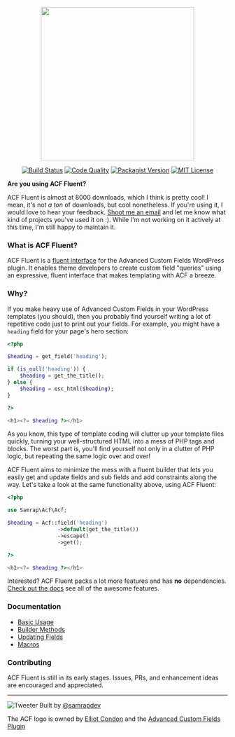 <p align="center">
<img src="http://i.imgur.com/nrXtc1e.png" width="350px" />
</p>

<p align="center">
<a href="#"><img src="https://img.shields.io/travis/samrap/acf-fluent/master.svg?style=flat-square" alt="Build Status" /></a>
<a href="https://scrutinizer-ci.com/g/samrap/acf-fluent/?branch=master"><img src="https://img.shields.io/scrutinizer/g/samrap/acf-fluent.svg?style=flat-square" alt="Code Quality" /></a>
<a href="https://packagist.org/packages/samrap/acf-fluent"><img src="https://img.shields.io/packagist/v/samrap/acf-fluent.svg?style=flat-square" alt="Packagist Version" /></a>
<a href="#"><img src="https://img.shields.io/github/license/samrap/acf-fluent.svg?style=flat-square" alt="MIT License" /></a>
</p>

**Are you using ACF Fluent?**

ACF Fluent is almost at 8000 downloads, which I think is pretty cool! I mean, it's not _a ton_ of downloads, but cool nonetheless. If you're using it, I would love to hear your feedback. [Shoot me an email](mailto:me@samrapdev.com) and let me know what kind of projects you've used it on :). While I'm not working on it actively at this time, I'm still happy to maintain it.

### What is ACF Fluent?

ACF Fluent is a [fluent interface](https://en.wikipedia.org/wiki/Fluent_interface) for the Advanced Custom Fields WordPress plugin. It enables theme developers to create custom field "queries" using an expressive, fluent interface that makes templating with ACF a breeze.

### Why?

If you make heavy use of Advanced Custom Fields in your WordPress templates (you should), then you probably find yourself writing a lot of repetitive code just to print out your fields. For example, you might have a `heading` field for your page's hero section:

```php
<?php

$heading = get_field('heading');

if (is_null('heading')) {
    $heading = get_the_title();
} else {
    $heading = esc_html($heading);
}

?>

<h1><?= $heading ?></h1>
```

As you know, this type of template coding will clutter up your template files quickly, turning your well-structured HTML into a mess of PHP tags and blocks. The worst part is, you'll find yourself not only in a clutter of PHP logic, but repeating the same logic over and over!

ACF Fluent aims to minimize the mess with a fluent builder that lets you easily get and update fields and sub fields and add constraints along the way. Let's take a look at the same functionality above, using ACF Fluent:

```php
<?php

use Samrap\Acf\Acf;

$heading = Acf::field('heading')
                ->default(get_the_title())
                ->escape()
                ->get();

?>

<h1><?= $heading ?></h1>

```

Interested? ACF Fluent packs a lot more features and has **no** dependencies. [Check out the docs](docs/01-basic-usage.md) see all of the awesome features.

### Documentation

- [Basic Usage](docs/01-basic-usage.md)
- [Builder Methods](docs/02-builder-methods.md)
- [Updating Fields](docs/03-updating-fields.md)
- [Macros](docs/04-macros.md)

### Contributing

ACF Fluent is still in its early stages. Issues, PRs, and enhancement ideas are encouraged and appreciated.

---

![Tweeter](http://i.stack.imgur.com/IWyBR.png) Built by [@samrapdev](https://twitter.com/samrapdev)

The ACF logo is owned by [Elliot Condon](http://www.elliotcondon.com/) and the [Advanced Custom Fields Plugin](https://www.advancedcustomfields.com/)
